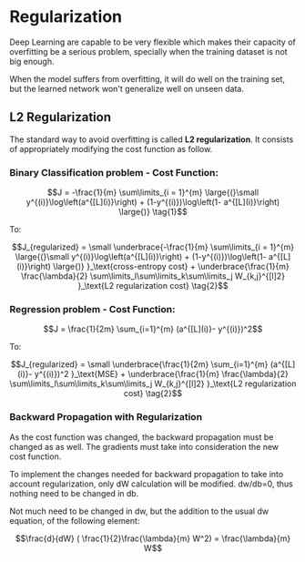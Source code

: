 # Regularization

Deep Learning are capable to be very flexible which makes their capacity of overfitting be a serious problem, specially when the training dataset is not big enough. 

When the model suffers from overfitting, it will do well on the training set, but the learned network won't generalize well on unseen data.

## L2 Regularization

The standard way to avoid overfitting is called **L2 regularization**. It consists of appropriately modifying the cost function as follow.

### Binary Classification problem - Cost Function:
```math
J = -\frac{1}{m} \sum\limits_{i = 1}^{m} \large{(}\small  y^{(i)}\log\left(a^{[L](i)}\right) + (1-y^{(i)})\log\left(1- a^{[L](i)}\right) \large{)} \tag{1}
```
To:

```math
J_{regularized} = \small \underbrace{-\frac{1}{m} \sum\limits_{i = 1}^{m} \large{(}\small y^{(i)}\log\left(a^{[L](i)}\right) + (1-y^{(i)})\log\left(1- a^{[L](i)}\right) \large{)} }_\text{cross-entropy cost} + \underbrace{\frac{1}{m} \frac{\lambda}{2} \sum\limits_l\sum\limits_k\sum\limits_j W_{k,j}^{[l]2} }_\text{L2 regularization cost} \tag{2}
```

### Regression problem  - Cost Function:

```math
J = \frac{1}{2m} \sum_{i=1}^{m} (a^{[L](i)}- y^{(i)})^2
```

To:

```math
J_{regularized} = \small \underbrace{\frac{1}{2m} \sum_{i=1}^{m} (a^{[L](i)}- y^{(i)})^2 }_\text{MSE} + \underbrace{\frac{1}{m} \frac{\lambda}{2} \sum\limits_l\sum\limits_k\sum\limits_j W_{k,j}^{[l]2} }_\text{L2 regularization cost} \tag{2}
```



### Backward Propagation with Regularization
As the cost function was changed, the backward propagation must be changed as as well. The gradients must take into consideration the new cost function. 


To implement the changes needed for backward propagation to take into account regularization, only dW calculation will be modified. dw/db=0, thus nothing need to be changed in db.

Not much need to be changed in dw, but the addition to the usual dw equation, of the following element:

```math
\frac{d}{dW} ( \frac{1}{2}\frac{\lambda}{m}  W^2) = \frac{\lambda}{m} W
```
    
